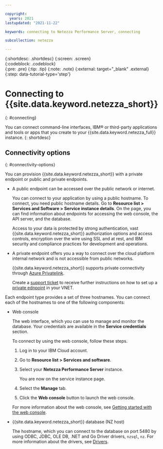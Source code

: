 ```yaml
---

copyright:
  years: 2021
lastupdated: "2021-11-22"

keywords: connecting to Netezza Performance Server, connecting

subcollection: netezza

---
```


{:shortdesc: .shortdesc}
{:screen: .screen}  
{:codeblock: .codeblock}  
{:pre: .pre}
{:tip: .tip}
{:note: .note}
{:external: target="_blank" .external}
{:step: data-tutorial-type='step'}

# Connecting to {{site.data.keyword.netezza_short}}
{: #connecting}

You can connect command-line interfaces, IBM® or third-party applications and tools or apps that you create to your {{site.data.keyword.netezza_full}} instance.
{: shortdesc}

## Connectivity options
{: #connectivity-options}

You can provision {{site.data.keyword.netezza_short}} with a private endpoint or public and private endpoints.

- A public endpoint can be accessed over the public network or internet.

   You can connect to your application by using a public hostname. To connect, you need public hostname details. Go to **Resource list > Services and Software > Service instance details**. On the page, you can find information about endpoints for accessing the web console, the API server, and the database. 
   
   Access to your data is protected by strong authentication, vast {{site.data.keyword.netezza_short}} authorization options and access controls, encryption over the wire using SSL and at rest, and IBM security and compliance practices for development and operations.
  
- A private endpoint offers you a way to connect over the cloud platform internal network and is not accessible from public networks.

   {{site.data.keyword.netezza_short}} supports private connectivity through [Azure Privatelink](https://azure.microsoft.com/en-us/pricing/details/private-link/#overview).

   Create a [support ticket](/docs/netezza?topic=netezza-tickets&interface=ui) to receive further instructions on how to set up a [private ednpoint](https://docs.microsoft.com/en-us/azure/private-link/private-endpoint-overview) in your VNET.


Each endpoint type provides a set of three hostnames. You can connect each of the hostnames to one of the following components:

- Web console
   
   The web interface, which you can use to manage and monitor the database. Your credentials are available in the **Service credentials** section.
   
   To connect by using the web console, follow these steps.
   
   1. Log in to your IBM Cloud account.
   1. Go to **Resource list > Services and software**.
   1. Select your **Netezza Performance Server** instance.
   
      You are now on the service instance page.
      
   1. Select the **Manage** tab.
   1. Click the **Web console** button to launch the web console.
   
   For more information about the web console, see [Getting started with the web console](/docs/netezza?topic=netezza-getstarted-console).

- {{site.data.keyword.netezza_short}} database (NZ host)

   The hostname, which you can connect to the database on port 5480 by using ODBC, JDBC, OLE DB, .NET and Go Driver drivers, `nzsql`, `nz`. For more information about the drivers, see [Drivers](https://ibm.com/docs/en/netezza?topic=ndu-drivers-language-support-1).




